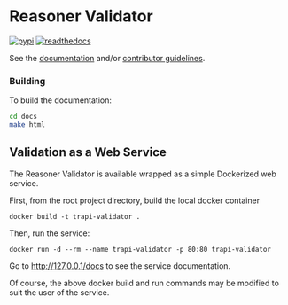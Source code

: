 # Reasoner Validator

[![pypi](https://github.com/NCATSTranslator/reasoner-validator/workflows/pypi/badge.svg)](https://pypi.org/project/reasoner-validator/)
[![readthedocs](https://readthedocs.org/projects/reasoner-validator/badge/)](https://reasoner-validator.readthedocs.io/)

See the [documentation](https://reasoner-validator.readthedocs.io/) and/or [contributor guidelines](https://github.com/NCATSTranslator/reasoner-validator/blob/master/.github/CONTRIBUTING.md).

### Building

To build the documentation:

```bash
cd docs
make html
```

## Validation as a Web Service

The Reasoner Validator is available wrapped as a simple Dockerized web service.

First, from the root project directory, build the local docker container

```
docker build -t trapi-validator .
```

Then, run the service:

```
docker run -d --rm --name trapi-validator -p 80:80 trapi-validator
```

Go to  http://127.0.0.1/docs to see the service documentation.

Of course, the above docker build and run commands may be modified to suit the user of the service.
